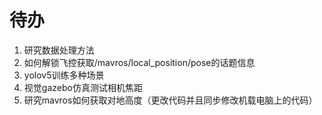 # 待办

1. 研究数据处理方法
3. 如何解锁飞控获取/mavros/local_position/pose的话题信息
3. yolov5训练多种场景
4. 视觉gazebo仿真测试相机焦距
5. 研究mavros如何获取对地高度（更改代码并且同步修改机载电脑上的代码）
